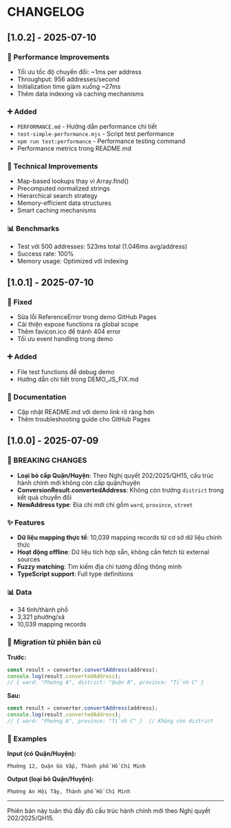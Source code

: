 # CHANGELOG

## [1.0.2] - 2025-07-10

### 🚀 Performance Improvements
- Tối ưu tốc độ chuyển đổi: ~1ms per address
- Throughput: 956 addresses/second  
- Initialization time giảm xuống ~27ms
- Thêm data indexing và caching mechanisms

### ➕ Added
- `PERFORMANCE.md` - Hướng dẫn performance chi tiết
- `test-simple-performance.mjs` - Script test performance
- `npm run test:performance` - Performance testing command
- Performance metrics trong README.md

### 🔧 Technical Improvements
- Map-based lookups thay vì Array.find()
- Precomputed normalized strings
- Hierarchical search strategy
- Memory-efficient data structures
- Smart caching mechanisms

### 📊 Benchmarks
- Test với 500 addresses: 523ms total (1.046ms avg/address)
- Success rate: 100%
- Memory usage: Optimized với indexing

## [1.0.1] - 2025-07-10

### 🐛 Fixed
- Sửa lỗi ReferenceError trong demo GitHub Pages  
- Cải thiện expose functions ra global scope
- Thêm favicon.ico để tránh 404 error
- Tối ưu event handling trong demo

### ➕ Added
- File test functions để debug demo
- Hướng dẫn chi tiết trong DEMO_JS_FIX.md

### 📝 Documentation
- Cập nhật README.md với demo link rõ ràng hơn
- Thêm troubleshooting guide cho GitHub Pages

## [1.0.0] - 2025-07-09

### 🚨 BREAKING CHANGES

- **Loại bỏ cấp Quận/Huyện**: Theo Nghị quyết 202/2025/QH15, cấu trúc hành chính mới không còn cấp quận/huyện
- **ConversionResult.convertedAddress**: Không còn trường `district` trong kết quả chuyển đổi
- **NewAddress type**: Địa chỉ mới chỉ gồm `ward`, `province`, `street`

### ✨ Features

- **Dữ liệu mapping thực tế**: 10,039 mapping records từ cơ sở dữ liệu chính thức
- **Hoạt động offline**: Dữ liệu tích hợp sẵn, không cần fetch từ external sources
- **Fuzzy matching**: Tìm kiếm địa chỉ tương đồng thông minh
- **TypeScript support**: Full type definitions

### 📊 Data

- 34 tỉnh/thành phố
- 3,321 phường/xã 
- 10,039 mapping records

### 🔄 Migration từ phiên bản cũ

**Trước:**
```javascript
const result = converter.convertAddress(address);
console.log(result.convertedAddress);
// { ward: "Phường A", district: "Quận B", province: "Tỉnh C" }
```

**Sau:**
```javascript
const result = converter.convertAddress(address);
console.log(result.convertedAddress);
// { ward: "Phường A", province: "Tỉnh C" }  // Không còn district
```

### 📝 Examples

**Input (có Quận/Huyện):**
```
Phường 12, Quận Gò Vấp, Thành phố Hồ Chí Minh
```

**Output (loại bỏ Quận/Huyện):**
```
Phường An Hội Tây, Thành phố Hồ Chí Minh
```

---

Phiên bản này tuân thủ đầy đủ cấu trúc hành chính mới theo Nghị quyết 202/2025/QH15.
